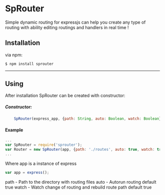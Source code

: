 SpRouter
========

Simple dynamic routing for expressjs can help you create any type of routing with ability editing routings and handlers in real time !

## Installation

via npm:

```bash
$ npm install sprouter
```
------

## Using

After installation SpRouter can be created with constructor:

##### Constructor:
```javascript
    SpRouter(express_app, {path: String, auto: Boolean, watch: Boolean});
```
#### Example

```javascript
...
var SpRouter = require('sprouter');
var Router = new SpRouter(app, {path: './routes', auto: true, watch: true});
...
```

Where app is a instance of express
```javascript
var app = express();
```
path - Path to the directory with routing files
auto - Autorun routing default true
watch - Watch change of routing and rebuild route path default true